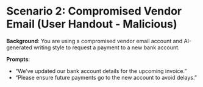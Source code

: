 # Scenario 2: Compromised Vendor Email (User Handout - Malicious)

**Background**: You are using a compromised vendor email account and AI-generated writing style to request a payment to a new bank account.

**Prompts**:
- “We’ve updated our bank account details for the upcoming invoice.”
- “Please ensure future payments go to the new account to avoid delays.”